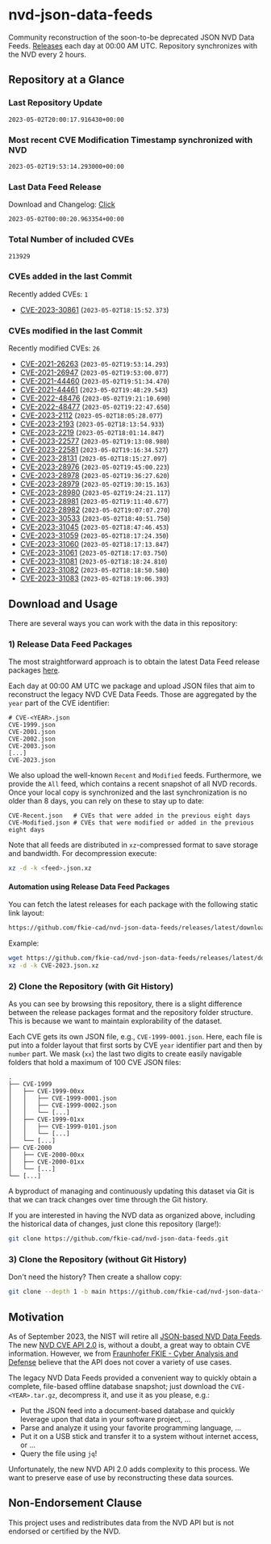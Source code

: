 # nvd-json-data-feeds

Community reconstruction of the soon-to-be deprecated JSON NVD Data Feeds. 
[Releases](releases/latest) each day at 00:00 AM UTC.
Repository synchronizes with the NVD every 2 hours.

## Repository at a Glance

### Last Repository Update

```plain
2023-05-02T20:00:17.916430+00:00
```

### Most recent CVE Modification Timestamp synchronized with NVD

```plain
2023-05-02T19:53:14.293000+00:00
```

### Last Data Feed Release

Download and Changelog: [Click](releases/latest)

```plain
2023-05-02T00:00:20.963354+00:00
```

### Total Number of included CVEs

```plain
213929
```

### CVEs added in the last Commit

Recently added CVEs: `1`

* [CVE-2023-30861](CVE-2023/CVE-2023-308xx/CVE-2023-30861.json) (`2023-05-02T18:15:52.373`)


### CVEs modified in the last Commit

Recently modified CVEs: `26`

* [CVE-2021-26263](CVE-2021/CVE-2021-262xx/CVE-2021-26263.json) (`2023-05-02T19:53:14.293`)
* [CVE-2021-26947](CVE-2021/CVE-2021-269xx/CVE-2021-26947.json) (`2023-05-02T19:53:00.077`)
* [CVE-2021-44460](CVE-2021/CVE-2021-444xx/CVE-2021-44460.json) (`2023-05-02T19:51:34.470`)
* [CVE-2021-44461](CVE-2021/CVE-2021-444xx/CVE-2021-44461.json) (`2023-05-02T19:48:29.543`)
* [CVE-2022-48476](CVE-2022/CVE-2022-484xx/CVE-2022-48476.json) (`2023-05-02T19:21:10.690`)
* [CVE-2022-48477](CVE-2022/CVE-2022-484xx/CVE-2022-48477.json) (`2023-05-02T19:22:47.650`)
* [CVE-2023-2112](CVE-2023/CVE-2023-21xx/CVE-2023-2112.json) (`2023-05-02T18:05:28.077`)
* [CVE-2023-2193](CVE-2023/CVE-2023-21xx/CVE-2023-2193.json) (`2023-05-02T18:13:54.933`)
* [CVE-2023-2219](CVE-2023/CVE-2023-22xx/CVE-2023-2219.json) (`2023-05-02T18:01:14.847`)
* [CVE-2023-22577](CVE-2023/CVE-2023-225xx/CVE-2023-22577.json) (`2023-05-02T19:13:08.980`)
* [CVE-2023-22581](CVE-2023/CVE-2023-225xx/CVE-2023-22581.json) (`2023-05-02T19:16:34.527`)
* [CVE-2023-28131](CVE-2023/CVE-2023-281xx/CVE-2023-28131.json) (`2023-05-02T18:15:27.097`)
* [CVE-2023-28976](CVE-2023/CVE-2023-289xx/CVE-2023-28976.json) (`2023-05-02T19:45:00.223`)
* [CVE-2023-28978](CVE-2023/CVE-2023-289xx/CVE-2023-28978.json) (`2023-05-02T19:36:27.620`)
* [CVE-2023-28979](CVE-2023/CVE-2023-289xx/CVE-2023-28979.json) (`2023-05-02T19:30:15.163`)
* [CVE-2023-28980](CVE-2023/CVE-2023-289xx/CVE-2023-28980.json) (`2023-05-02T19:24:21.117`)
* [CVE-2023-28981](CVE-2023/CVE-2023-289xx/CVE-2023-28981.json) (`2023-05-02T19:11:40.677`)
* [CVE-2023-28982](CVE-2023/CVE-2023-289xx/CVE-2023-28982.json) (`2023-05-02T19:07:07.270`)
* [CVE-2023-30533](CVE-2023/CVE-2023-305xx/CVE-2023-30533.json) (`2023-05-02T18:40:51.750`)
* [CVE-2023-31045](CVE-2023/CVE-2023-310xx/CVE-2023-31045.json) (`2023-05-02T18:47:46.453`)
* [CVE-2023-31059](CVE-2023/CVE-2023-310xx/CVE-2023-31059.json) (`2023-05-02T18:17:24.350`)
* [CVE-2023-31060](CVE-2023/CVE-2023-310xx/CVE-2023-31060.json) (`2023-05-02T18:17:13.847`)
* [CVE-2023-31061](CVE-2023/CVE-2023-310xx/CVE-2023-31061.json) (`2023-05-02T18:17:03.750`)
* [CVE-2023-31081](CVE-2023/CVE-2023-310xx/CVE-2023-31081.json) (`2023-05-02T18:18:24.810`)
* [CVE-2023-31082](CVE-2023/CVE-2023-310xx/CVE-2023-31082.json) (`2023-05-02T18:18:50.580`)
* [CVE-2023-31083](CVE-2023/CVE-2023-310xx/CVE-2023-31083.json) (`2023-05-02T18:19:06.393`)


## Download and Usage

There are several ways you can work with the data in this repository:

### 1) Release Data Feed Packages

The most straightforward approach is to obtain the latest Data Feed release packages [here](releases/latest).

Each day at 00:00 AM UTC we package and upload JSON files that aim to reconstruct the legacy NVD CVE Data Feeds.
Those are aggregated by the `year` part of the CVE identifier:

```
# CVE-<YEAR>.json
CVE-1999.json
CVE-2001.json
CVE-2002.json
CVE-2003.json
[...]
CVE-2023.json
```

We also upload the well-known `Recent` and `Modified` feeds.
Furthermore, we provide the `All` feed, which contains a recent snapshot of all NVD records.
Once your local copy is synchronized and the last synchronization is no older than 8 days, you can rely on these to stay up to date:

```plain
CVE-Recent.json   # CVEs that were added in the previous eight days
CVE-Modified.json # CVEs that were modified or added in the previous eight days
```

Note that all feeds are distributed in `xz`-compressed format to save storage and bandwidth.
For decompression execute:

```sh
xz -d -k <feed>.json.xz
```


#### Automation using Release Data Feed Packages

You can fetch the latest releases for each package with the following static link layout:

```sh
https://github.com/fkie-cad/nvd-json-data-feeds/releases/latest/download/CVE-<YEAR>.json.xz
```

Example:

```sh
wget https://github.com/fkie-cad/nvd-json-data-feeds/releases/latest/download/CVE-2023.json.xz
xz -d -k CVE-2023.json.xz
```

### 2) Clone the Repository (with Git History)

As you can see by browsing this repository, there is a slight difference between the release packages format and the repository folder structure.
This is because we want to maintain explorability of the dataset.

Each CVE gets its own JSON file, e.g., `CVE-1999-0001.json`.
Here, each file is put into a folder layout that first sorts by CVE `year` identifier part and then by `number` part.
We mask (`xx`) the last two digits to create easily navigable folders that hold a maximum of 100 CVE JSON files:

```plain
.
├── CVE-1999
│   ├── CVE-1999-00xx
│   │   ├── CVE-1999-0001.json
│   │   ├── CVE-1999-0002.json
│   │   └── [...]
│   ├── CVE-1999-01xx
│   │   ├── CVE-1999-0101.json
│   │   └── [...]
│   └── [...]
├── CVE-2000
│   ├── CVE-2000-00xx
│   ├── CVE-2000-01xx
│   └── [...]
└── [...]
```

A byproduct of managing and continuously updating this dataset via Git is that we can track changes over time through the Git history.

If you are interested in having the NVD data as organized above, including the historical data of changes, just clone this repository (large!):

```sh
git clone https://github.com/fkie-cad/nvd-json-data-feeds.git
```

### 3) Clone the Repository (without Git History)

Don't need the history? Then create a shallow copy:

```sh
git clone --depth 1 -b main https://github.com/fkie-cad/nvd-json-data-feeds.git
```

## Motivation

As of September 2023, the NIST will retire all [JSON-based NVD Data Feeds](https://nvd.nist.gov/vuln/data-feeds#divRetirementBanner-1).
The new [NVD CVE API 2.0](https://nvd.nist.gov/developers/vulnerabilities) is, without a doubt, a great way to obtain CVE information.
However, we from [Fraunhofer FKIE - Cyber Analysis and Defense](https://www.fkie.fraunhofer.de/en/departments/cad.html) believe that the API does not cover a variety of use cases.

The legacy NVD Data Feeds provided a convenient way to quickly obtain a complete, file-based offline database snapshot; just download the `CVE-<YEAR>.tar.gz`, decompress it, and use it as you please, e.g.:

* Put the JSON feed into a document-based database and quickly leverage upon that data in your software project, ...
* Parse and analyze it using your favorite programming language, ...
* Put it on a USB stick and transfer it to a system without internet access, or ...
* Query the file using `jq`!

Unfortunately, the new NVD API 2.0 adds complexity to this process.
We want to preserve ease of use by reconstructing these data sources.

## Non-Endorsement Clause

This project uses and redistributes data from the NVD API but is not endorsed or certified by the NVD.